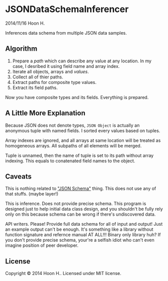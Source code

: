 JSONDataSchemaInferencer
========================
2014/11/16
Hoon H.



Inferences data schema from multiple JSON data samples.





Algorithm
---------

1.	Prepare a *path* which can describe any value at any location.
	In my case, I desribed it using field name and array index.
2.	Iterate all objects, arrays and *values*. 
3.	Collect all of thier paths.
4.	Extract paths for composite type values. 
5.	Extract its field paths.

Now you have composite types and its fields. Everything is prepared.








A Little More Explanation
-------------------------

Because JSON does not denote types, `JSON Object` is actually an
anonymous tuple with named fields. I sorted every values based on
tuples.

Array indexes are ignored, and all arrays at same location will be
treated as homogeneous arrays. All subpaths of all elements will be
merged.

Tuple is unnamed, then the name of tuple is set to its path without
array indexing. This equals to conatenated field names to the object.




Caveats
-------
This is nothing related to ["JSON Schema"](http://json-schema.org) 
thing. This does not use any of that stuffs. (maybe layer!)

This is inference. Does not provide precise schema. This program is
designed just to help initial data class design, and you shouldn't
be fully rely only on this because schema can be wrong if there's
undiscovered data.

API writers. Please! Provide full data schema for all of input and 
output! Just an example output can't be enough. It's something like
a library without function signature and refernce manual AT ALL!!!
Binary only library huh? If you don't provide precise schema, your're 
a selfish idiot who can't even imagine position of peer developer.









License
-------
Copyright © 2014 Hoon H..
Licensed under MIT license.